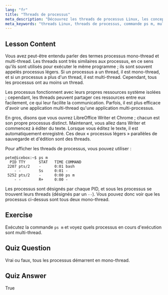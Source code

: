 ```yaml
---
lang: "fr"
title: "Threads de processus"
meta_description: "Découvrez les threads de processus Linux, les concepts mono-thread et multi-thread, et comment les visualiser à l'aide de 'ps m'. Comprenez efficacement les processus légers !"
meta_keywords: "threads Linux, threads de processus, commande ps m, multi-thread, mono-thread, processus Linux, Linux débutant, tutoriel Linux"
---
```


## Lesson Content

Vous avez peut-être entendu parler des termes processus mono-thread et multi-thread. Les threads sont très similaires aux processus, en ce sens qu'ils sont utilisés pour exécuter le même programme ; ils sont souvent appelés processus légers. Si un processus a un thread, il est mono-thread, et si un processus a plus d'un thread, il est multi-thread. Cependant, tous les processus ont au moins un thread.

Les processus fonctionnent avec leurs propres ressources système isolées ; cependant, les threads peuvent partager ces ressources entre eux facilement, ce qui leur facilite la communication. Parfois, il est plus efficace d'avoir une application multi-thread qu'une application multi-processus.

En gros, disons que vous ouvrez LibreOffice Writer et Chrome ; chacun est son propre processus distinct. Maintenant, vous allez dans Writer et commencez à éditer du texte. Lorsque vous éditez le texte, il est automatiquement enregistré. Ces deux « processus légers » parallèles de sauvegarde et d'édition sont des threads.

Pour afficher les threads de processus, vous pouvez utiliser :

```plaintext
pete@icebox:~$ ps m
  PID TTY      STAT   TIME COMMAND
 2207 pts/2    -      0:01 bash
    - -        Ss     0:01 -
 5252 pts/2    -      0:00 ps m
    - -        R+     0:00 -
```

Les processus sont désignés par chaque PID, et sous les processus se trouvent leurs threads (désignés par un `--`). Vous pouvez donc voir que les processus ci-dessus sont tous deux mono-thread.

## Exercise

Exécutez la commande `ps m` et voyez quels processus en cours d'exécution sont multi-thread.

## Quiz Question

Vrai ou faux, tous les processus démarrent en mono-thread.

## Quiz Answer

True
